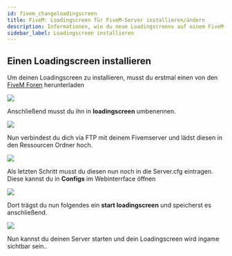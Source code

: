```yaml
---
id: fivem_changeloadingscreen
title: FiveM: Loadingscreen für FiveM-Server installieren/ändern
description: Informationen, wie du neue Loadingscreens auf einem FiveM-Server von ZAP-Hosting hinzufügen/ändern kannst - ZAP-Hosting.com Dokumentationen
sidebar_label: Loadingscreen installieren
---
```


## Einen Loadingscreen installieren

Um deinen Loadingscreen zu installieren, musst du erstmal einen von den [FiveM Foren](https://forum.cfx.re/) herunterladen

![](https://screensaver01.zap-hosting.com/index.php/s/9XLcRnmZRtBCm3x/preview)

Anschließend musst du ihn in **loadingscreen** umbenennen.

![](https://screensaver01.zap-hosting.com/index.php/s/frQ8q9tMcoL22cd/preview)

Nun verbindest du dich via FTP mit deinem Fivemserver und lädst diesen in den Ressourcen Ordner hoch.

![](https://screensaver01.zap-hosting.com/index.php/s/GY9KaeBJYQSaTS4/preview)

Als letzten Schritt musst du diesen nun noch in die Server.cfg eintragen. Diese kannst du in **Configs** im Webinterrface öffnen

![](https://screensaver01.zap-hosting.com/index.php/s/JDWoidqGXe5QTR9/preview)

Dort trägst du nun folgendes ein **start loadingscreen** und speicherst es anschließend.

![](https://screensaver01.zap-hosting.com/index.php/s/gE52MxjbCcSnMgK/preview)

Nun kannst du deinen Server starten und dein Loadingscreen wird ingame sichtbar sein..




